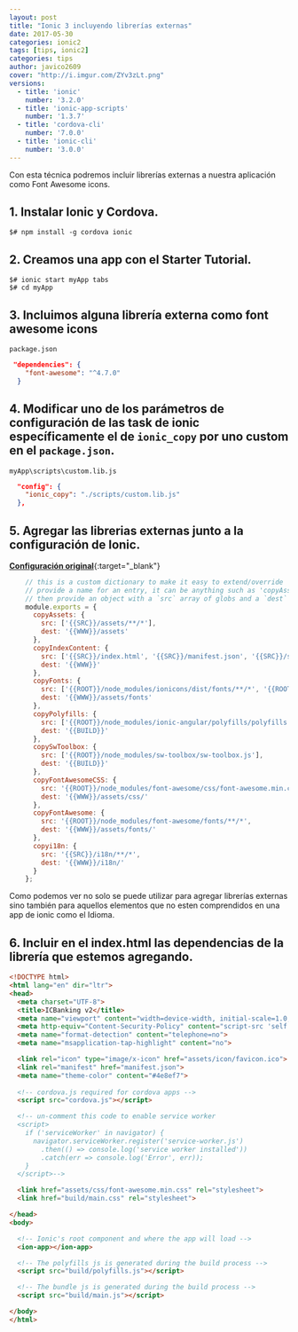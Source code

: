 ```yaml
---
layout: post
title: "Ionic 3 incluyendo librerías externas"
date: 2017-05-30
categories: ionic2
tags: [tips, ionic2]
categories: tips
author: javico2609
cover: "http://i.imgur.com/ZYv3zLt.png"
versions:
  - title: 'ionic'
    number: '3.2.0'
  - title: 'ionic-app-scripts'
    number: '1.3.7'
  - title: 'cordova-cli'
    number: '7.0.0'
  - title: 'ionic-cli'
    number: '3.0.0'
---
```


<amp-img width="200" height="200" src="http://i.imgur.com/ZYv3zLt.png"></amp-img>

Con esta técnica podremos incluir librerías externas a nuestra aplicación como Font Awesome icons.

## 1. Instalar Ionic y Cordova.

```
$# npm install -g cordova ionic
```

## 2. Creamos una app con el Starter Tutorial.

```
$# ionic start myApp tabs
$# cd myApp
```

## 3. Incluimos alguna librería externa como font awesome icons

`package.json`

```json
 "dependencies": {
    "font-awesome": "^4.7.0"
  }
```

## 4. Modificar uno de los parámetros de configuración de las task de ionic específicamente el de `ionic_copy` por uno custom en el `package.json`.

`myApp\scripts\custom.lib.js`

```json
  "config": {
    "ionic_copy": "./scripts/custom.lib.js"
  },
```

## 5. Agregar las librerias externas junto a la configuración de Ionic.

[**Configuración original**](https://github.com/ionic-team/ionic-app-scripts/blob/master/config/copy.config.js){:target="_blank"}


```js
	// this is a custom dictionary to make it easy to extend/override
	// provide a name for an entry, it can be anything such as 'copyAssets' or 'copyFonts'
	// then provide an object with a `src` array of globs and a `dest` string
	module.exports = {
	  copyAssets: {
		src: ['{{SRC}}/assets/**/*'],
		dest: '{{WWW}}/assets'
	  },
	  copyIndexContent: {
		src: ['{{SRC}}/index.html', '{{SRC}}/manifest.json', '{{SRC}}/service-worker.js'],
		dest: '{{WWW}}'
	  },
	  copyFonts: {
		src: ['{{ROOT}}/node_modules/ionicons/dist/fonts/**/*', '{{ROOT}}/node_modules/ionic-angular/fonts/**/*'],
		dest: '{{WWW}}/assets/fonts'
	  },
	  copyPolyfills: {
		src: ['{{ROOT}}/node_modules/ionic-angular/polyfills/polyfills.js'],
		dest: '{{BUILD}}'
	  },
	  copySwToolbox: {
		src: ['{{ROOT}}/node_modules/sw-toolbox/sw-toolbox.js'],
		dest: '{{BUILD}}'
	  },
	  copyFontAwesomeCSS: {
		src: '{{ROOT}}/node_modules/font-awesome/css/font-awesome.min.css',
		dest: '{{WWW}}/assets/css/'
	  },
	  copyFontAwesome: {
		src: '{{ROOT}}/node_modules/font-awesome/fonts/**/*',
		dest: '{{WWW}}/assets/fonts/'
	  },
	  copyi18n: {
		src: '{{SRC}}/i18n/**/*',
		dest: '{{WWW}}/i18n/'
	  }
	};
```

Como podemos ver no solo se puede utilizar para agregar librerías externas sino también para aquellos elementos que no esten comprendidos en una app de ionic como el Idioma.

## 6. Incluir en el index.html las dependencias de la librería que estemos agregando.

```html
<!DOCTYPE html>
<html lang="en" dir="ltr">
<head>
  <meta charset="UTF-8">
  <title>ICBanking v2</title>
  <meta name="viewport" content="width=device-width, initial-scale=1.0, minimum-scale=1.0, maximum-scale=1.0, user-scalable=no">
  <meta http-equiv="Content-Security-Policy" content="script-src 'self' 'unsafe-eval' 'unsafe-inline' *; object-src 'self'; style-src 'self' 'unsafe-inline'; media-src *">
  <meta name="format-detection" content="telephone=no">
  <meta name="msapplication-tap-highlight" content="no">

  <link rel="icon" type="image/x-icon" href="assets/icon/favicon.ico">
  <link rel="manifest" href="manifest.json">
  <meta name="theme-color" content="#4e8ef7">
    
  <!-- cordova.js required for cordova apps -->
  <script src="cordova.js"></script>

  <!-- un-comment this code to enable service worker
  <script>
    if ('serviceWorker' in navigator) {
      navigator.serviceWorker.register('service-worker.js')
        .then(() => console.log('service worker installed'))
        .catch(err => console.log('Error', err));
    }
  </script>-->

  <link href="assets/css/font-awesome.min.css" rel="stylesheet">
  <link href="build/main.css" rel="stylesheet">

</head>
<body>

  <!-- Ionic's root component and where the app will load -->
  <ion-app></ion-app>

  <!-- The polyfills js is generated during the build process -->
  <script src="build/polyfills.js"></script>

  <!-- The bundle js is generated during the build process -->
  <script src="build/main.js"></script>

</body>
</html>
```
